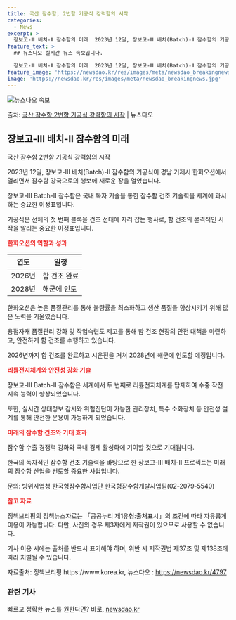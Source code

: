 ```yaml
---
title: 국산 잠수함, 2번함 기공식 강력함의 시작
categories:
  - News
excerpt: >
  장보고-Ⅲ 배치-Ⅱ 잠수함의 미래  2023년 12일, 장보고-Ⅲ 배치(Batch)-Ⅱ 잠수함의 기공식이 경…
feature_text: >
  ## 뉴스다오 실시간 뉴스 속보입니다.

  장보고-Ⅲ 배치-Ⅱ 잠수함의 미래  2023년 12일, 장보고-Ⅲ 배치(Batch)-Ⅱ 잠수함의 기공식이 경…
feature_image: 'https://newsdao.kr/res/images/meta/newsdao_breakingnews.jpg'
image: 'https://newsdao.kr/res/images/meta/newsdao_breakingnews.jpg'
---
```


![뉴스다오 속보](https://newsdao.kr/res/images/meta/newsdao_breakingnews.jpg)

<p>출처: <a href="https://newsdao.kr/4797" rel="dofollow">국산 잠수함 2번함 기공식 강력함의 시작</a> | 뉴스다오</p>

<h2 data-ke-size="size26">장보고-Ⅲ 배치-Ⅱ 잠수함의 미래</h2>
국산 잠수함 2번함 기공식 강력함의 시작

<p data-ke-size="size16">2023년 12일, 장보고-Ⅲ 배치(Batch)-Ⅱ 잠수함의 기공식이 경남 거제시 한화오션에서 열리면서 잠수함 강국으로의 행보에 새로운 장을 열었습니다.</p>
<p data-ke-size="size16">장보고-Ⅲ Batch-Ⅱ 잠수함은 국내 독자 기술을 통한 잠수함 건조 기술력을 세계에 과시하는 중요한 이정표입니다.</p>
<p data-ke-size="size16">기공식은 선체의 첫 번째 블록을 건조 선대에 자리 잡는 행사로, 함 건조의 본격적인 시작을 알리는 중요한 이정표입니다.</p>
<p data-ke-size="size16"><b><span style="color: #ee2323;">한화오션의 역할과 성과</span></b></p>
<table>
<thead>
<tr>
<th>연도</th>
<th>일정</th>
</tr>
</thead>
<tbody>
<tr>
<td>2026년</td>
<td>함 건조 완료</td>
</tr>
<tr>
<td>2028년</td>
<td>해군에 인도</td>
</tr>
</tbody>
</table>
<p data-ke-size="size16">한화오션은 높은 품질관리를 통해 불량률을 최소화하고 생산 품질을 향상시키기 위해 많은 노력을 기울였습니다.</p>
<p data-ke-size="size16">용접자재 품질관리 강화 및 작업숙련도 제고를 통해 함 건조 현장의 안전 대책을 마련하고, 안전하게 함 건조를 수행하고 있습니다.</p>
<p data-ke-size="size16">2026년까지 함 건조를 완료하고 시운전을 거쳐 2028년에 해군에 인도할 예정입니다.</p>
<p data-ke-size="size16"><b><span style="color: #ee2323;">리튬전지체계와 안전성 강화 기술</span></b></p>
<p data-ke-size="size16">장보고-Ⅲ Batch-Ⅱ 잠수함은 세계에서 두 번째로 리튬전지체계를 탑재하여 수중 작전 지속 능력이 향상되었습니다.</p>
<p data-ke-size="size16">또한, 실시간 상태정보 감시와 위험진단이 가능한 관리장치, 특수 소화장치 등 안전성 설계를 통해 안전한 운용이 가능하게 되었습니다.</p>
<p data-ke-size="size16"><b><span style="color: #ee2323;">미래의 잠수함 건조와 기대 효과</span></b></p>
<p data-ke-size="size16">잠수함 수출 경쟁력 강화와 국내 경제 활성화에 기여할 것으로 기대됩니다.</p>
<p data-ke-size="size16">한국의 독자적인 잠수함 건조 기술력을 바탕으로 한 장보고-Ⅲ 배치-Ⅱ 프로젝트는 미래의 잠수함 산업을 선도할 중요한 사업입니다.</p>
<p data-ke-size="size16">문의: 방위사업청 한국형잠수함사업단 한국형잠수함개발사업팀(02-2079-5540)</p>
<p data-ke-size="size16"><b><span style="color: #ee2323;">참고 자료</span></b></p>
<p data-ke-size="size16">정책브리핑의 정책뉴스자료는 「공공누리 제1유형:출처표시」의 조건에 따라 자유롭게 이용이 가능합니다. 다만, 사진의 경우 제3자에게 저작권이 있으므로 사용할 수 없습니다.</p>
<p data-ke-size="size16">기사 이용 시에는 출처를 반드시 표기해야 하며, 위반 시 저작권법 제37조 및 제138조에 따라 처벌될 수 있습니다.</p>
<p data-ke-size="size16">자료출처: 정책브리핑 https://www.korea.kr, 뉴스다오  : <a href="https://newsdao.kr/4797">https://newsdao.kr/4797</a></p>
<h3 data-ke-size="size22">관련 기사</h3> 

빠르고 정확한 뉴스를 원한다면? 바로, <a href="https://newsdao.kr" rel="dofollow">newsdao.kr</a>


